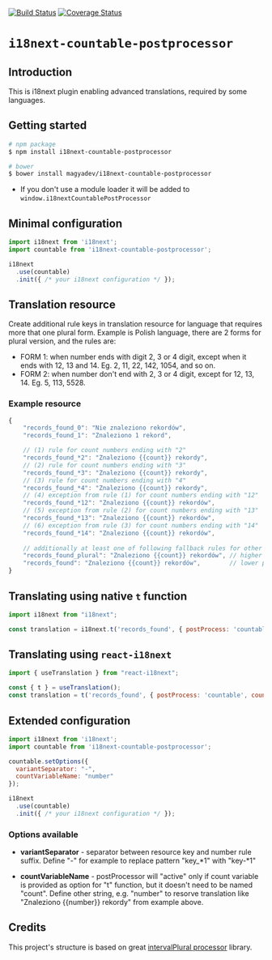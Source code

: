 [![Build Status](https://travis-ci.org/magyadev/i18next-countable-postprocessor.svg?branch=master)](https://travis-ci.org/magyadev/i18next-countable-postprocessor)
[![Coverage Status](https://coveralls.io/repos/github/magyadev/i18next-countable-postprocessor/badge.svg?branch=master)](https://coveralls.io/github/magyadev/i18next-countable-postprocessor?branch=master)

# `i18next-countable-postprocessor`

## Introduction
This is i18next plugin enabling advanced translations, required by some languages. 

## Getting started
```sh
# npm package
$ npm install i18next-countable-postprocessor

# bower
$ bower install magyadev/i18next-countable-postprocessor
```

- If you don't use a module loader it will be added to `window.i18nextCountablePostProcessor`

## Minimal configuration
```js
import i18next from 'i18next';
import countable from 'i18next-countable-postprocessor';

i18next
  .use(countable)
  .init({ /* your i18next configuration */ });

```

## Translation resource
Create additional rule keys in translation resource for language that requires more that one plural form.
Example is Polish language, there are 2 forms for plural version, and the rules are:
* FORM 1: when number ends with digit 2, 3 or 4 digit, except when it ends with 12, 13 and 14. Eg. 2, 11, 22, 142, 1054, and so on.
* FORM 2: when number don't end with 2, 3 or 4 digit, except for 12, 13, 14. Eg. 5, 113, 5528.

### Example resource
```js
{
    "records_found_0": "Nie znaleziono rekordów",
    "records_found_1": "Znaleziono 1 rekord",

    // (1) rule for count numbers ending with "2"
    "records_found_*2": "Znaleziono {{count}} rekordy",
    // (2) rule for count numbers ending with "3"     
    "records_found_*3": "Znaleziono {{count}} rekordy",
    // (3) rule for count numbers ending with "4"   
    "records_found_*4": "Znaleziono {{count}} rekordy", 
    // (4) exception from rule (1) for count numbers ending with "12"     
    "records_found_*12": "Znaleziono {{count}} rekordów",
    // (5) exception from rule (2) for count numbers ending with "13" 
    "records_found_*13": "Znaleziono {{count}} rekordów",
    // (6) exception from rule (3) for count numbers ending with "14"  
    "records_found_*14": "Znaleziono {{count}} rekordów",    
    
    // additionally at least one of following fallback rules for other numbers should be defined
    "records_found_plural": "Znaleziono {{count}} rekordów", // higher priority fallback translation, only for numbers > 2
    "records_found": "Znaleziono {{count}} rekordów",        // lower priority fallback translation, but will handle 0 and 1 if no specific rule for those numbers is provided
}
```

## Translating using native `t` function 
```js
import i18next from "i18next";

const translation = i18next.t('records_found', { postProcess: 'countable', count: 5 }); 
```

## Translating using `react-i18next`
```js
import { useTranslation } from "react-i18next";

const { t } = useTranslation(); 
const translation = t('records_found', { postProcess: 'countable', count: 5 });
```

## Extended configuration
```js
import i18next from 'i18next';
import countable from 'i18next-countable-postprocessor';

countable.setOptions({
  variantSeparator: "-",
  countVariableName: "number"
});

i18next
  .use(countable)
  .init({ /* your i18next configuration */ });
```

### Options available
* **variantSeparator** - 
  separator between resource key and number rule suffix. Define "-" for example to replace pattern "key_*1" with "key-*1"

* **countVariableName** -
  postProcessor will "active" only if count variable is provided as option for "t" function, but it doesn't need to be named "count". Define other string, e.g. "number" to resorve translation like "Znaleziono {{number}} rekordy" from example above.


## Credits
This project's structure is based on great <a href="https://github.com/i18next/i18next-intervalPlural-postProcessor" target="_blank">intervalPlural processor</a> library.
